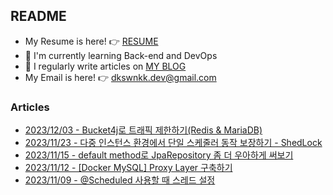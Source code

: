 
## README

- My Resume is here! 👉 [RESUME](null)
- 🌱 I'm currently learning Back-end and DevOps
- 📝 I regularly write articles on [MY BLOG](https://dkswnkk.tistory.com/)
- My Email is here! 👉  dkswnkk.dev@gmail.com

### Articles

- [2023/12/03 - Bucket4j로 트래픽 제한하기(Redis & MariaDB)](https://dkswnkk.tistory.com/732) <br/>
- [2023/11/23 - 다중 인스턴스 환경에서 단일 스케줄러 동작 보장하기 - ShedLock](https://dkswnkk.tistory.com/731) <br/>
- [2023/11/15 - default method로 JpaRepository 좀 더 우아하게 써보기](https://dkswnkk.tistory.com/730) <br/>
- [2023/11/12 - [Docker MySQL] Proxy Layer 구축하기](https://dkswnkk.tistory.com/729) <br/>
- [2023/11/09 - @Scheduled 사용할 때 스레드 설정](https://dkswnkk.tistory.com/728) <br/>
